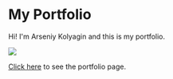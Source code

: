 <h1>My Portfolio</h1>
<p>Hi! I'm Arseniy Kolyagin and this is my portfolio.</p>

<p>
	<img src="https://github.com/MgkLear/Portfolio_Project/blob/master/app/img/%401x/bg-top.jpg">
</p>

<p><a href="https://mgklear.github.io/Portfolio_Project/app/">Click here</a> to see the portfolio page.</p>
